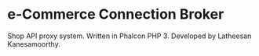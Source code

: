 # e-Commerce Connection Broker
Shop API proxy system. Written in Phalcon PHP 3. Developed by Latheesan Kanesamoorthy.
